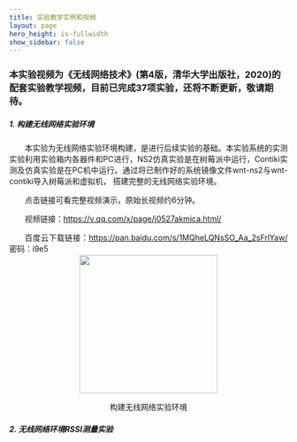 ```yaml
---
title: 实验教学实例和视频
layout: page
hero_height: is-fullwidth
show_sidebar: false
---
```


### 本实验视频为《无线网络技术》(第4版，清华大学出版社，2020)的配套实验教学视频，目前已完成37项实验，还将不断更新，敬请期待。

##### 1. 构建无线网络实验环境

<p style="text-indent:2em;text-align:justify;margin-bottom:2px;word-break:break-all;">本实验为无线网络实验环境构建，是进行后续实验的基础。本实验系统的实测实验利用实验箱内各器件和PC进行，NS2仿真实验是在树莓派中运行，Contiki实测及仿真实验是在PC机中运行。通过将已制作好的系统镜像文件wnt-ns2与wnt-contiki导入树莓派和虚拟机， 搭建完整的无线网络实验环境。</p>
<p style="text-indent:2em;text-align:justify;margin-bottom:2px;word-break:break-all;">点击链接可看完整视频演示，原始长视频约6分钟。</p>
<p style="text-indent:2em;text-align:justify;margin-bottom:2px;word-break:break-all;">视频链接：<span><a href="https://v.qq.com/x/page/j0527akmica.html"><u>https://v.qq.com/x/page/j0527akmica.html/</u></a></span></p>
<p style="text-indent:2em;text-align:justify;margin-bottom:2px;word-break:break-all;">百度云下载链接：<span><a href="https://pan.baidu.com/s/1MQheLQNsSO_Aa_2sFrlYaw"><u>https://pan.baidu.com/s/1MQheLQNsSO_Aa_2sFrlYaw/</u></a></span>密码：i9e5</p>

<div style="text-align:center">
    <img src="https://0nil0.github.io/img/ex1.jpg"  width="250" height="250">
</div>
    <p style="text-align:center;">构建无线网络实验环境</p>

##### 2. 无线网络环境RSSI测量实验

